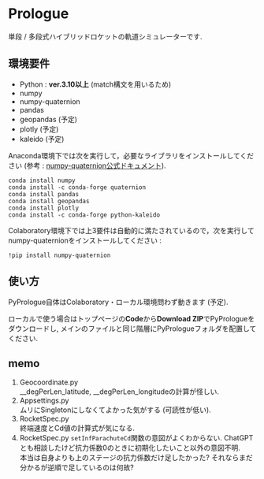 # Prologue

単段 / 多段式ハイブリッドロケットの軌道シミュレーターです.

## 環境要件
- Python : **ver.3.10以上**
  (match構文を用いるため)
- numpy
- numpy-quaternion
- pandas
- geopandas (予定)
- plotly (予定)
- kaleido (予定)

Anaconda環境下では次を実行して，必要なライブラリをインストールしてください (参考 : [numpy-quaternion公式ドキュメント](https://quaternion.readthedocs.io/en/latest/)).
```
conda install numpy
conda install -c conda-forge quaternion
conda install pandas
conda install geopandas
conda install plotly
conda install -c conda-forge python-kaleido
```
Colaboratory環境下では上3要件は自動的に満たされているので，次を実行してnumpy-quaternionをインストールしてください :
```{Python}
!pip install numpy-quaternion
```

## 使い方
PyPrologue自体はColaboratory・ローカル環境問わず動きます (予定).

ローカルで使う場合はトップページの**Code**から**Download ZIP**でPyPrologueをダウンロードし, メインのファイルと同じ階層にPyPrologueフォルダを配置してください.

## memo

1. Geocoordinate.py  
   __degPerLen_latitude, __degPerLen_longitudeの計算が怪しい.
2. Appsettings.py  
   ムリにSingletonにしなくてよかった気がする (可読性が低い). 
3. RocketSpec.py  
   終端速度とCd値の計算式が気になる.
4. RocketSpec.py
   ```setInfParachuteCd```関数の意図がよくわからない. ChatGPTとも相談したけど抗力係数0のときに初期化したいこと以外の意図不明.  
   本当は自身よりも上のステージの抗力係数だけ足したかった? それならまだ分かるが逆順で足しているのは何故? 
